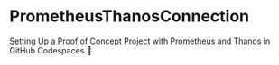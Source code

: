 # PrometheusThanosConnection
Setting Up a Proof of Concept Project with Prometheus and Thanos in GitHub Codespaces 🚀
